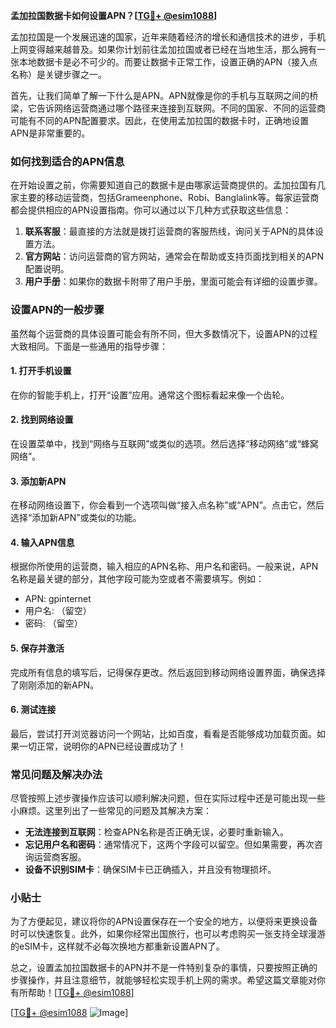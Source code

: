 **孟加拉国数据卡如何设置APN？[[TG💪+ @esim1088](https://t.me/s/esim1088)]**

孟加拉国是一个发展迅速的国家，近年来随着经济的增长和通信技术的进步，手机上网变得越来越普及。如果你计划前往孟加拉国或者已经在当地生活，那么拥有一张本地数据卡是必不可少的。而要让数据卡正常工作，设置正确的APN（接入点名称）是关键步骤之一。

首先，让我们简单了解一下什么是APN。APN就像是你的手机与互联网之间的桥梁，它告诉网络运营商通过哪个路径来连接到互联网。不同的国家、不同的运营商可能有不同的APN配置要求。因此，在使用孟加拉国的数据卡时，正确地设置APN是非常重要的。

### 如何找到适合的APN信息

在开始设置之前，你需要知道自己的数据卡是由哪家运营商提供的。孟加拉国有几家主要的移动运营商，包括Grameenphone、Robi、Banglalink等。每家运营商都会提供相应的APN设置指南。你可以通过以下几种方式获取这些信息：

1. **联系客服**：最直接的方法就是拨打运营商的客服热线，询问关于APN的具体设置方法。
2. **官方网站**：访问运营商的官方网站，通常会在帮助或支持页面找到相关的APN配置说明。
3. **用户手册**：如果你的数据卡附带了用户手册，里面可能会有详细的设置步骤。

### 设置APN的一般步骤

虽然每个运营商的具体设置可能会有所不同，但大多数情况下，设置APN的过程大致相同。下面是一些通用的指导步骤：

#### 1. 打开手机设置
在你的智能手机上，打开“设置”应用。通常这个图标看起来像一个齿轮。

#### 2. 找到网络设置
在设置菜单中，找到“网络与互联网”或类似的选项。然后选择“移动网络”或“蜂窝网络”。

#### 3. 添加新APN
在移动网络设置下，你会看到一个选项叫做“接入点名称”或“APN”。点击它，然后选择“添加新APN”或类似的功能。

#### 4. 输入APN信息
根据你所使用的运营商，输入相应的APN名称、用户名和密码。一般来说，APN名称是最关键的部分，其他字段可能为空或者不需要填写。例如：
- APN: gpinternet
- 用户名: （留空）
- 密码: （留空）

#### 5. 保存并激活
完成所有信息的填写后，记得保存更改。然后返回到移动网络设置界面，确保选择了刚刚添加的新APN。

#### 6. 测试连接
最后，尝试打开浏览器访问一个网站，比如百度，看看是否能够成功加载页面。如果一切正常，说明你的APN已经设置成功了！

### 常见问题及解决办法

尽管按照上述步骤操作应该可以顺利解决问题，但在实际过程中还是可能出现一些小麻烦。这里列出了一些常见的问题及其解决方案：

- **无法连接到互联网**：检查APN名称是否正确无误，必要时重新输入。
- **忘记用户名和密码**：通常情况下，这两个字段可以留空。但如果需要，再次咨询运营商客服。
- **设备不识别SIM卡**：确保SIM卡已正确插入，并且没有物理损坏。

### 小贴士

为了方便起见，建议将你的APN设置保存在一个安全的地方，以便将来更换设备时可以快速恢复。此外，如果你经常出国旅行，也可以考虑购买一张支持全球漫游的eSIM卡，这样就不必每次换地方都重新设置APN了。

总之，设置孟加拉国数据卡的APN并不是一件特别复杂的事情，只要按照正确的步骤操作，并且注意细节，就能够轻松实现手机上网的需求。希望这篇文章能对你有所帮助！[[TG💪+ @esim1088](https://t.me/s/esim1088)]

[[TG💪+ @esim1088](https://t.me/s/esim1088) ![Image](https://i.postimg.cc/4NQfJmqS/Snipaste-2025-05-13-00-14-12.png)]